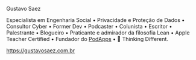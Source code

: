 Gustavo Saez

Especialista em Engenharia Social • Privacidade e Proteção de Dados • Consultor Cyber • Former Dev • Podcaster • Colunista • Escritor • Palestrante • Blogueiro • Praticante e admirador da filosofia Lean • Apple Teacher Certified • Fundador do <a href="https://podapps.net" target="_blank" rel="noopener" role="link">PodApps</a> •  Thinking Different.

<a href="https://podapps.net" target="_blank" rel="noopener" role="link">https://gustavosaez.com.br</a>